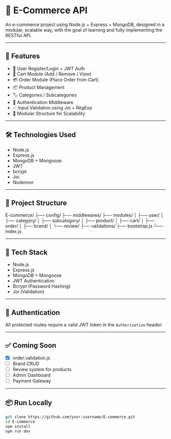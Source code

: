 # 🛒 E-Commerce API

An e-commerce project using Node.js + Express + MongoDB, designed in a modular, scalable way, with the goal of learning and fully implementing the RESTful API.

---

## 🚀 Features

- 🧑 User Register/Login + JWT Auth
- 🛒 Cart Module (Add / Remove / View)
- 💳 Order Module (Place Order from Cart)
- 📦 Product Management
- 🏷️ Categories / Subcategories
- 🔐 Authentication Middleware
- ✅ Input Validation using Joi + RegExp
- 🔄 Modular Structure for Scalability

---

## 🛠️ Technologies Used

- Node.js
- Express.js
- MongoDB + Mongoose
- JWT
- bcrypt
- Joi
- Nodemon

---

## 📁 Project Structure
E-commerce/
├── config/
├── middlewares/
├── modules/
│ ├── user/
│ ├── category/
│ ├── subcategory/
│ ├── product/
│ ├── cart/
│ ├── order/
│ ├── brand/
│ └── review/
├── validations/
├── bootstrap.js
└── index.js

---


## 🧰 Tech Stack

- Node.js
- Express.js
- MongoDB + Mongoose
- JWT Authentication
- Bcrypt (Password Hashing)
- Joi (Validation)

---

## 🔐 Authentication

All protected routes require a valid JWT token in the `Authorization` header:

---

## ✅ Coming Soon

- [x] order.validation.js
- [ ] Brand CRUD
- [ ] Review system for products
- [ ] Admin Dashboard
- [ ] Payment Gateway

---

## 📦 Run Locally

```bash
git clone https://github.com/your-username/E-commerce.git
cd E-commerce
npm install
npm run dev

